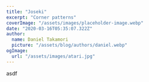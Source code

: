 ```yaml
---
title: "Joseki"
excerpt: "Corner patterns"
coverImage: "/assets/images/placeholder-image.webp"
date: "2020-03-16T05:35:07.322Z"
author:
  name: Daniel Takamori
  picture: "/assets/blog/authors/daniel.webp"
ogImage:
  url: "/assets/images/atari.jpg"
---
```


asdf
